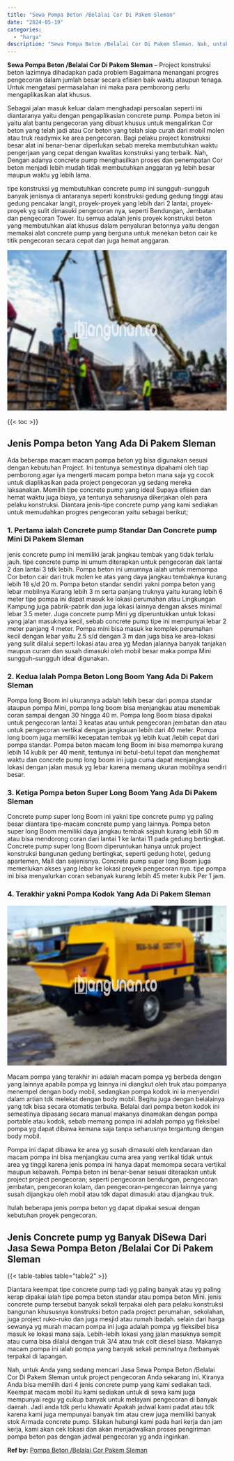 ```yaml
---
title: "Sewa Pompa Beton /Belalai Cor Di Pakem Sleman"
date: "2024-05-19"
categories: 
  - "harga"
description: "Sewa Pompa Beton /Belalai Cor Di Pakem Sleman. Nah, untuk Anda yang sedang mencari Jasa Sewa Pompa Beton /Belalai Cor Di Pakem Sleman untuk project pengecora..."
---
```


**Sewa Pompa Beton /Belalai Cor Di Pakem Sleman** – Project konstruksi beton lazimnya dihadapkan pada problem Bagaimana menangani progres pengecoran dalam jumlah besar secara efisien baik waktu ataupun tenaga. Untuk mengatasi permasalahan ini maka para pemborong perlu mengaplikasikan alat khusus.

Sebagai jalan masuk keluar dalam menghadapi persoalan seperti ini diantaranya yaitu dengan pengaplikasian concrete pump. Pompa beton ini yaitu alat bantu pengecoran yang dibuat khusus untuk mengalirkan Cor beton yang telah jadi atau Cor beton yang telah siap curah dari mobil molen atau truk readymix ke area pengecoran. Bagi pelaku project konstruksi besar alat ini benar-benar diperlukan sebab mereka membutuhkan waktu pengerjaan yang cepat dengan kwalitas konstruksi yang terbaik. Nah, Dengan adanya concrete pump menghasilkan proses dan penempatan Cor beton menjadi lebih mudah tidak membutuhkan anggaran yg lebih besar maupun waktu yg lebih lama.

tipe konstruksi yg membutuhkan concrete pump ini sungguh-sungguh banyak jenisnya di antaranya seperti konstruksi gedung gedung tinggi atau gedung pencakar langit, proyek-proyek yang lebih dari 2 lantai, proyek-proyek yg sulit dimasuki pengecoran nya, seperti Bendungan, Jembatan dan pengecoran Tower. Itu semua adalah jenis proyek konstruksi beton yang membutuhkan alat khusus dalam penyaluran betonnya yaitu dengan memakai alat concrete pump yang berguna untuk menekan beton cair ke titik pengecoran secara cepat dan juga hemat anggaran.

![Sewa Pompa Beton /Belalai Cor Di Pakem Sleman](/images/sewa-concrete-pump-35.png)

{{< toc >}}

## Jenis Pompa beton Yang Ada Di Pakem Sleman

Ada beberapa macam macam pompa beton yg bisa digunakan sesuai dengan kebutuhan Project. Ini tentunya semestinya dipahami oleh tiap pemborong agar iya mengerti macam pompa beton mana saja yg cocok untuk diaplikasikan pada project pengecoran yg sedang mereka laksanakan. Memilih tipe concrete pump yang ideal Supaya efisien dan hemat waktu juga biaya, ya tentunya seharusnya dikerjakan oleh para pelaku konstruksi. Diantara jenis-tipe concrete pump yang kami sediakan untuk memudahkan progres pengecoran yaitu sebagai berikut;

### 1\. Pertama ialah Concrete pump Standar Dan Concrete pump Mini Di Pakem Sleman

jenis concrete pump ini memiliki jarak jangkau tembak yang tidak terlalu jauh. tipe concrete pump ini umum diterapkan untuk pengecoran dak lantai 2 dan lantai 3 tdk lebih. Pompa beton ini umumnya ialah untuk memompa Cor beton cair dari truk molen ke atas yang daya jangkau tembaknya kurang lebih 18 s/d 20 m. Pompa beton standar sendiri yakni pompa beton yang lebar mobilnya Kurang lebih 3 m serta panjang truknya yaitu kurang lebih 6 meter tipe pompa ini dapat masuk ke lokasi perumahan atau Lingkungan Kampung juga pabrik-pabrik dan juga lokasi lainnya dengan akses minimal lebar 3.5 meter. Juga concrete pump Mini yg diperuntukkan untuk lokasi yang jalan masuknya kecil, sebab concrete pump tipe ini mempunyai lebar 2 meter panjang 4 meter. Pompa mini bisa masuk ke komplek perumahan kecil dengan lebar yaitu 2.5 s/d dengan 3 m dan juga bisa ke area-lokasi yang sulit dilalui seperti lokasi atau area yg Medan jalannya banyak tanjakan maupun curam dan susah dimasuki oleh mobil besar maka pompa Mini sungguh-sungguh ideal digunakan.

### 2\. Kedua Ialah Pompa Beton Long Boom Yang Ada Di Pakem Sleman

Pompa long Boom ini ukurannya adalah lebih besar dari pompa standar ataupun pompa Mini, pompa long boom bisa menjangkau atau menembak coran sampai dengan 30 hingga 40 m. Pompa long Boom biasa dipakai untuk pengecoran lantai 3 keatas atau untuk pengecoran jembatan dan atau untuk pengecoran vertikal dengan jangkauan lebih dari 40 meter. Pompa long boom juga memiliki kecepatan tembak yg lebih kuat /lebih cepat dari pompa standar. Pompa beton macam long Boom ini bisa memompa kurang lebih 14 kubik per 40 menit, tentunya ini betul-betul tepat dan menghemat waktu dan concrete pump long boom ini juga cuma dapat menjangkau lokasi dengan jalan masuk yg lebar karena memang ukuran mobilnya sendiri besar.

### 3\. Ketiga Pompa beton Super Long Boom Yang Ada Di Pakem Sleman

Concrete pump super long Boom ini yakni tipe concrete pump yg paling besar diantara tipe-macam concrete pump yang lainnya. Pompa beton super long Boom memiliki daya jangkau tembak sejauh kurang lebih 50 m atau bisa mendorong coran dari lantai 1 ke lantai 11 pada gedung bertingkat. Concrete pump super long Boom diperuntukan hanya untuk project konstruksi bangunan gedung bertingkat, seperti gedung hotel, gedung apartemen, Mall dan sejenisnya. Concrete pump super long Boom juga memerlukan akses yang lebar ke lokasi proyek pengecoran nya. tipe pompa ini bisa menyalurkan coran sebanyak kurang lebih 45 meter kubik Per 1 jam.

### 4\. Terakhir yakni Pompa Kodok Yang Ada Di Pakem Sleman

![Sewa Pompa Beton /Belalai Cor Di Pakem Sleman](/images/sewa-concrete-pump-13.png)

Macam pompa yang terakhir ini adalah macam pompa yg berbeda dengan yang lainnya apabila pompa yg lainnya ini diangkut oleh truk atau pompanya menempel dengan body mobil, sedangkan pompa kodok ini ia menyendiri dalam artian tdk melekat dengan body mobil. Begitu juga dengan belalainya yang tdk bisa secara otomatis terbuka. Belalai dari pompa beton kodok ini semestinya dipasang secara manual makanya dinamakan dengan pompa portable atau kodok, sebab memang pompa ini adalah pompa yg fleksibel pompa yg dapat dibawa kemana saja tanpa seharusnya tergantung dengan body mobil.

Pompa ini dapat dibawa ke area yg susah dimasuki oleh kendaraan dan macam pompa ini bisa menjangkau cuma area yang vertikal tidak untuk area yg tinggi karena jenis pompa ini hanya dapat memompa secara vertikal maupun kebawah. Pompa beton ini benar-benar sesuai diterapkan untuk project project pengecoran; seperti pengecoran bendungan, pengecoran jembatan, pengecoran kolam, dan pengecoran-pengecoran lainnya yang susah dijangkau oleh mobil atau tdk dapat dimasuki atau dijangkau truk.

Itulah beberapa jenis pompa beton yg dapat dipakai sesuai dengan kebutuhan proyek pengecoran.

## Jenis Concrete pump yg Banyak DiSewa Dari Jasa Sewa Pompa Beton /Belalai Cor Di Pakem Sleman

{{< table-tables table="table2" >}}

Diantara keempat tipe concrete pump tadi yg paling banyak atau yg paling kerap dipakai ialah tipe pompa beton standar atau pompa beton Mini. jenis concrete pump tersebut banyak sekali terpakai oleh para pelaku konstruksi bangunan khususnya konstruksi beton pada project perumahan, sekolahan, juga project ruko-ruko dan juga mesjid atau rumah ibadah. selain dari harga sewanya yg murah macam pompa ini juga adalah pompa yg fleksibel bisa masuk ke lokasi mana saja. Lebih-lebih lokasi yang jalan masuknya sempit atau cuma bisa dilalui dengan truk 3/4 atau truk colt diesel biasa. Makanya macam pompa ini ialah pompa yang banyak sekali peminatnya /terbanyak terpakai di lapangan.

Nah, untuk Anda yang sedang mencari Jasa Sewa Pompa Beton /Belalai Cor Di Pakem Sleman untuk project pengecoran Anda sekarang ini. Kiranya Anda bisa memilih dari 4 jenis concrete pump yang kami sediakan tadi. Keempat macam mobil itu kami sediakan untuk di sewa kami juga mempunyai regu yg cukup banyak untuk melayani pengecoran di banyak daerah. Jadi anda tdk perlu khawatir Apakah jadwal kami padat atau tdk karena kami juga mempunyai banyak tim atau crew juga memiliki banyak stok Armada concrete pump. Silakan hubungi kami pada hari kerja dan jam kerja, kami akan cek lokasi dan akan menjadwalkan proses pengiriman pompa beton pas dengan jadwal pengecoran yg anda inginkan.

**Ref by:** [Pompa Beton /Belalai Cor Pakem Sleman](https://id.wikipedia.org/wiki/Pompa)

